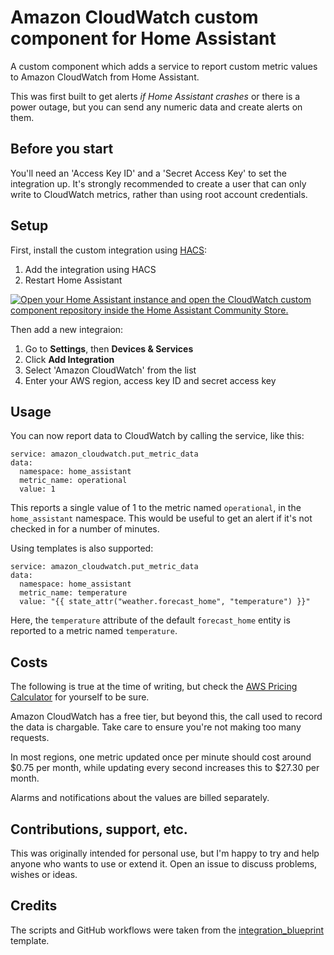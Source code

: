 # Amazon CloudWatch custom component for Home Assistant

A custom component which adds a service to report custom metric values to
Amazon CloudWatch from Home Assistant.

This was first built to get alerts _if Home Assistant crashes_ or
there is a power outage, but you can send any numeric data and create
alerts on them.

## Before you start

You'll need an 'Access Key ID' and a 'Secret Access Key' to set the
integration up. It's strongly recommended to create a user that can
only write to CloudWatch metrics, rather than using root account
credentials.

## Setup

First, install the custom integration using [HACS](https://hacs.xyz/):

1. Add the integration using HACS
1. Restart Home Assistant

[![Open your Home Assistant instance and open the CloudWatch custom component repository inside the Home Assistant Community Store.](https://my.home-assistant.io/badges/hacs_repository.svg)](https://my.home-assistant.io/redirect/hacs_repository/?owner=Mallonbacka&repository=custom-component-cloudwatch)

Then add a new integraion:

1. Go to **Settings**, then **Devices & Services**
1. Click **Add Integration**
1. Select 'Amazon CloudWatch' from the list
1. Enter your AWS region, access key ID and secret access key

## Usage

You can now report data to CloudWatch by calling the service, like this:

```
service: amazon_cloudwatch.put_metric_data
data:
  namespace: home_assistant
  metric_name: operational
  value: 1
```

This reports a single value of 1 to the metric named `operational`, in the
`home_assistant` namespace. This would be useful to get an alert if it's
not checked in for a number of minutes.

Using templates is also supported:

```
service: amazon_cloudwatch.put_metric_data
data:
  namespace: home_assistant
  metric_name: temperature
  value: "{{ state_attr("weather.forecast_home", "temperature") }}"
```

Here, the `temperature` attribute of the default `forecast_home` entity
is reported to a metric named `temperature`.

## Costs

The following is true at the time of writing, but check the [AWS Pricing
Calculator](https://calculator.aws/) for yourself to be sure.

Amazon CloudWatch has a free tier, but beyond this, the call used to record
the data is chargable. Take care to ensure you're not making too many
requests.

In most regions, one metric updated once per minute should cost around $0.75
per month, while updating every second increases this to $27.30 per month.

Alarms and notifications about the values are billed separately.

## Contributions, support, etc.

This was originally intended for personal use, but I'm happy to try and help
anyone who wants to use or extend it. Open an issue to discuss problems, wishes
or ideas.

## Credits

The scripts and GitHub workflows were taken from the [integration_blueprint](https://github.com/ludeeus/integration_blueprint) template.

